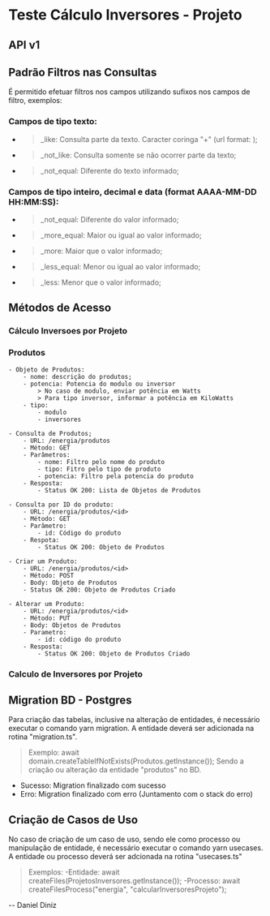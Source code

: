 # Teste Cálculo Inversores - Projeto

## API v1 

## Padrão Filtros nas Consultas

É permitido efetuar filtros nos campos utilizando sufixos nos campos de filtro, exemplos:

### Campos de tipo texto:
- > _like: Consulta parte da texto. Caracter coringa "+" (url format: );
- > _not_like: Consulta somente se não ocorrer parte da texto;
- > _not_equal: Diferente do texto informado;

### Campos de tipo inteiro, decimal e data (format AAAA-MM-DD HH:MM:SS):
- > _not_equal: Diferente do valor informado;
- > _more_equal: Maior ou igual ao valor informado;
- > _more: Maior que o valor informado;
- > _less_equal: Menor ou igual ao valor informado;
- > _less: Menor que o valor informado;

## Métodos de Acesso

### Cálculo Inversoes por Projeto

### Produtos
    - Objeto de Produtos:
        - nome: descrição do produtos;
        - potencia: Potencia do modulo ou inversor
            > No caso de modulo, enviar potência em Watts
            > Para tipo inversor, informar a potência em KiloWatts    
        - tipo: 
            - modulo
            - inversores

    - Consulta de Produtos;
        - URL: /energia/produtos
        - Método: GET
        - Parâmetros:
            - nome: Filtro pelo nome do produto            
            - tipo: Fitro pelo tipo de produto
            - potencia: Filtro pela potencia do produto
        - Resposta: 
            - Status OK 200: Lista de Objetos de Produtos

    - Consulta por ID do produto:
        - URL: /energia/produtos/<id>
        - Método: GET
        - Parâmetro:
            - id: Código do produto
        - Respota:
            - Status OK 200: Objeto de Produtos

    - Criar um Produto:
        - URL: /energia/produtos/<id>
        - Método: POST
        - Body: Objeto de Produtos
        - Status OK 200: Objeto de Produtos Criado

    - Alterar um Produto:
        - URL: /energia/produtos/<id>
        - Método: PUT
        - Body: Objetos de Produtos
        - Parametro: 
            - id: código do produto
        - Resposta:
            - Status OK 200: Objeto de Produtos Criado

### Calculo de Inversores por Projeto

## Migration BD - Postgres

Para criação das tabelas, inclusive na alteração de entidades, é necessário executar o comando yarn migration.
A entidade deverá ser adicionada na rotina "migration.ts".

> Exemplo: await domain.createTableIfNotExists(Produtos.getInstance());
> Sendo a criação ou alteração da entidade "produtos" no BD.

 - Sucesso: Migration finalizado com sucesso
 - Erro: Migration finalizado com erro (Juntamento com o stack do erro)

## Criação de Casos de Uso

No caso de criação de um caso de uso, sendo ele como processo ou manipulação de entidade, é necessário executar o comando yarn usecases.
A entidade ou processo deverá ser adcionada na rotina "usecases.ts"

> Exemplos: 
> -Entidade: await createFiles(ProjetosInversores.getInstance());
> -Processo: await createFilesProcess("energia", "calcularInversoresProjeto");

--
Daniel Diniz
